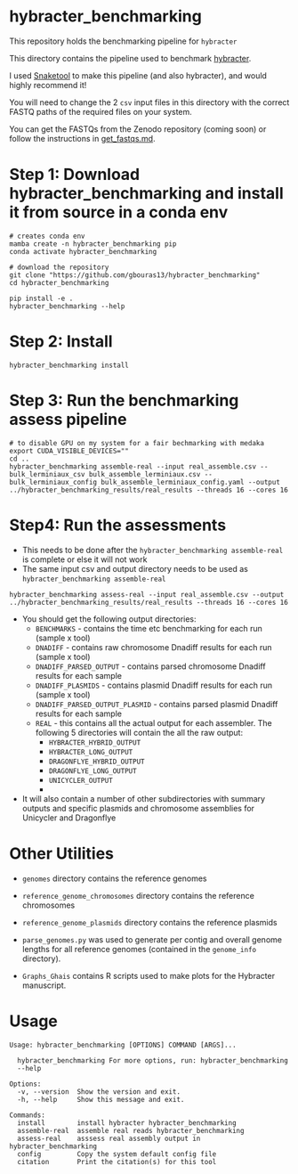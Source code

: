 # hybracter_benchmarking

This repository holds the benchmarking pipeline for `hybracter`

This directory contains the pipeline used to benchmark [hybracter](https://github.com/gbouras13/hybracter).

I used [Snaketool](https://github.com/beardymcjohnface/Snaketool) to make this pipeline (and also hybracter), and would highly recommend it!

You will need to change the 2 `csv` input files in this directory with the correct FASTQ paths of the required files on your system. 

You can get the FASTQs from the Zenodo repository (coming soon) or follow the instructions in [get_fastqs.md](get_fastqs.md).


# Step 1: Download hybracter_benchmarking and install it from source in a conda env

```
# creates conda env
mamba create -n hybracter_benchmarking pip
conda activate hybracter_benchmarking

# download the repository
git clone "https://github.com/gbouras13/hybracter_benchmarking"
cd hybracter_benchmarking

pip install -e .
hybracter_benchmarking --help
```

# Step 2: Install

```
hybracter_benchmarking install
```


# Step 3: Run the benchmarking assess pipeline 

```
# to disable GPU on my system for a fair bechmarking with medaka 
export CUDA_VISIBLE_DEVICES=""
cd ..
hybracter_benchmarking assemble-real --input real_assemble.csv --bulk_lerminiaux_csv bulk_assemble_lerminiaux.csv --bulk_lerminiaux_config bulk_assemble_lerminiaux_config.yaml --output  ../hybracter_benchmarking_results/real_results --threads 16 --cores 16
```

# Step4: Run the assessments

* This needs to be done after the `hybracter_benchmarking assemble-real` is complete or else it will not work
* The same input csv and output directory needs to be used as `hybracter_benchmarking assemble-real`

```
hybracter_benchmarking assess-real --input real_assemble.csv --output  ../hybracter_benchmarking_results/real_results --threads 16 --cores 16
```

* You should get the following output directories:
  * `BENCHMARKS` - contains the time etc benchmarking for each run (sample x tool)
  * `DNADIFF` - contains raw chromosome Dnadiff results for each run (sample x tool)
  * `DNADIFF_PARSED_OUTPUT` - contains parsed chromosome Dnadiff results for each sample
  * `DNADIFF_PLASMIDS` - contains plasmid Dnadiff results for each run (sample x tool)
  * `DNADIFF_PARSED_OUTPUT_PLASMID` - contains parsed plasmid Dnadiff results for each sample
  * `REAL` - this contains all the actual output for each assembler. The following 5 directories will contain the all the raw output:
    * `HYBRACTER_HYBRID_OUTPUT`
    * `HYBRACTER_LONG_OUTPUT`
    * `DRAGONFLYE_HYBRID_OUTPUT`
    * `DRAGONFLYE_LONG_OUTPUT`
    * `UNICYCLER_OUTPUT`
    * 
* It will also contain a number of other subdirectories with summary outputs and specific plasmids and chromosome assemblies for Unicycler and Dragonflye

# Other Utilities

* `genomes` directory contains the reference genomes
* `reference_genome_chromosomes` directory contains the reference chromosomes
* `reference_genome_plasmids` directory contains the reference plasmids

* `parse_genomes.py` was used to generate per contig and overall genome lengths for all reference genomes (contained in the `genome_info` directory).
* `Graphs_Ghais` contains R scripts used to make plots for the Hybracter manuscript.


# Usage

```
Usage: hybracter_benchmarking [OPTIONS] COMMAND [ARGS]...

  hybracter_benchmarking For more options, run: hybracter_benchmarking
  --help

Options:
  -v, --version  Show the version and exit.
  -h, --help     Show this message and exit.

Commands:
  install        install hybracter hybracter_benchmarking
  assemble-real  assemble real reads hybracter_benchmarking
  assess-real    asssess real assembly output in hybracter_benchmarking
  config         Copy the system default config file
  citation       Print the citation(s) for this tool
```

